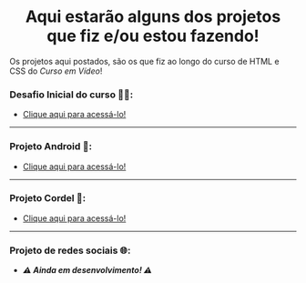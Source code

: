 <h1 align="center">Aqui estarão alguns dos projetos que fiz e/ou estou fazendo!</h1>
<p>Os projetos aqui postados, são os que fiz ao longo do curso de HTML e CSS do <i>Curso em Vídeo</i>!</p>

### Desafio Inicial do curso :vulcan_salute::nerd_face::
- <a href="https://jhon-victor-ramos.github.io/HTML-CSS/Desafios/d09/" target="_blank">Clique aqui para acessá-lo!</a>
<hr>

### Projeto Android :robot::
- <a href="https://jhon-victor-ramos.github.io/projeto-android/" target="_blank">Clique aqui para acessá-lo!</a>
<hr>

### Projeto Cordel :closed_book::
- <a target="_blank" href="https://jhon-victor-ramos.github.io/HTML-CSS_ofc/PROJETOS/Projeto-Social/">Clique aqui para acessá-lo!</a>
<hr>

### Projeto de redes sociais :globe_with_meridians::
- <i><b>:warning: Ainda em desenvolvimento! :warning:</b></i>
